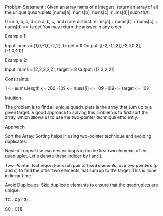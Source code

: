 Problem Statement : Given an array nums of n integers, return an array of all the unique quadruplets [nums[a], nums[b], nums[c], nums[d]] such that:

0 <= a, b, c, d < n a, b, c, and d are distinct. nums[a] + nums[b] + nums[c] + nums[d] == target You may return the answer in any order.

Example 1:

Input: nums = [1,0,-1,0,-2,2], target = 0 Output: [[-2,-1,1,2],[-2,0,0,2],[-1,0,0,1]]

Example 2:

Input: nums = [2,2,2,2,2], target = 8 Output: [[2,2,2,2]]

Constraints:

1 <= nums.length <= 200 -109 <= nums[i] <= 109 -109 <= target <= 109

Intuition

The problem is to find all unique quadruplets in the array that sum up to a given target. A good approach to solving this problem is to first sort the array, which allows us to use the two-pointer technique efficiently.

Approach

Sort the Array: Sorting helps in using two-pointer technique and avoiding duplicates.

Nested Loops: Use two nested loops to fix the first two elements of the quadruplet. Let's denote these indices by i and j.

Two-Pointer Technique: For each pair of fixed elements, use two pointers (p and q) to find the other two elements that sum up to the target. This is done in linear time.

Avoid Duplicates: Skip duplicate elements to ensure that the quadruplets are unique.

TC : O(n^3)

SC : O(1)
